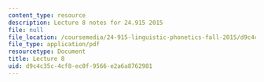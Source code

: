 ```yaml
---
content_type: resource
description: Lecture 8 notes for 24.915 2015
file: null
file_location: /coursemedia/24-915-linguistic-phonetics-fall-2015/d9c4c35c4cf8ec0f9566e2a6a8762981_MIT24_915F15_lec8.pdf
file_type: application/pdf
resourcetype: Document
title: Lecture 8
uid: d9c4c35c-4cf8-ec0f-9566-e2a6a8762981
---
```

